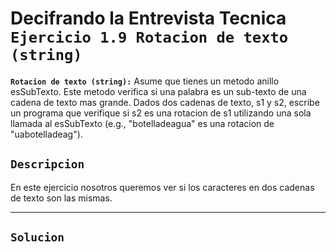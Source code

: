 # Decifrando la Entrevista Tecnica `Ejercicio 1.9 Rotacion de texto (string)`

**`Rotacion de texto (string):`** Asume que tienes un metodo anillo esSubTexto. Este metodo verifica si una palabra es un sub-texto de una cadena de texto mas grande. 
Dados dos cadenas de texto, s1 y s2, escribe un programa que verifique si s2 es una rotacion de s1 utilizando una sola llamada al esSubTexto (e.g., "botelladeagua" es una rotacion de "uabotelladeag").

## `Descripcion`
En este ejercicio nosotros queremos ver si los caracteres en dos cadenas de texto son las mismas. 

---

## `Solucion`
